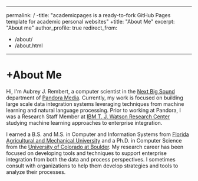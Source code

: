  ---
 permalink: /
-title: "academicpages is a ready-to-fork GitHub Pages template for academic personal websites"
+title: "About Me"
 excerpt: "About me"
 author_profile: true
 redirect_from: 
   - /about/
   - /about.html
 ---

+About Me
 ======

Hi, I'm Aubrey J. Rembert, a computer scientist in the [Next Big Sound](www.nextbigsound.com) department of [Pandora Media](www.pandora.com). Currently, my work is focused on building large scale data integration systems leveraging techniques from machine learning and natural language processing. Prior to working at Pandora, I was a Research Staff Member at [IBM T. J. Watson Research Center](www.research.ibm.com) studying machine learning approaches to enterprise integration.
 
I earned a B.S. and M.S. in Computer and Information Systems from [Florida Agricultural and Mechanical University](www.famu.com) and a Ph.D. in Computer Science from the [University of Colorado at Boulder](www.colorado.edu). My research career has been focused on developing tools and techniques to support enterprise integration from both the data and process perspectives. I sometimes consult with organizations to help them develop strategies and tools to analyze their processes.
